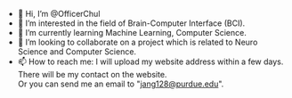 - 👋 Hi, I’m @OfficerChul
- 👀 I’m interested in the field of Brain-Computer Interface (BCI).
- 🌱 I’m currently learning Machine Learning, Computer Science.
- 💞️ I’m looking to collaborate on a project which is related to Neuro Science and Computer Science.
- 📫 How to reach me: I will upload my website address within a few days. There will be my contact on the website.\
Or you can send me an email to "jang128@purdue.edu".

<!---
OfficerChul/OfficerChul is a ✨ special ✨ repository because its `README.md` (this file) appears on your GitHub profile.
You can click the Preview link to take a look at your changes.
--->
